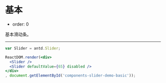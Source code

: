 # 基本

- order: 0

基本滑动条。

---

````jsx
var Slider = antd.Slider;

ReactDOM.render(<div>
  <Slider />
  <Slider defaultValue={65} disabled />
</div>
, document.getElementById('components-slider-demo-basic'));
````

<style>
.code-box-demo .ant-slider {
  margin-bottom: 50px;
  margin-left: 15px;
}
</style>
